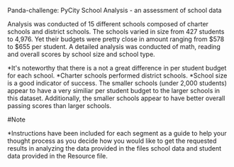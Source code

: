 Panda-challenge:
PyCity School Analysis - an assessment of school data 

Analysis was conducted of 15 different schools composed of charter schools and district schools. The schools varied in size from 427 students to 4,976. Yet their budgets were pretty close in amount ranging from $578 to $655 per student. A detailed analysis was conducted of math, reading and overall scores by school size and school type. 

   *It's noteworthy that there is a not a great difference in per student budget for each school.
   *Charter schools performed district schools.
  *School size is a good indicator of success. The smaller schools (under 2,000 students) appear to have a very similiar per student budget to the larger schools in this dataset. Additionally, the smaller schools appear to have better overall passing scores than larger schools. 
  
#Note

*Instructions have been included for each segment as a guide to help your thought process as you decide how you would like to get the requested results in analyzing the data provided in the files school data and student data provided in the Resource file.
